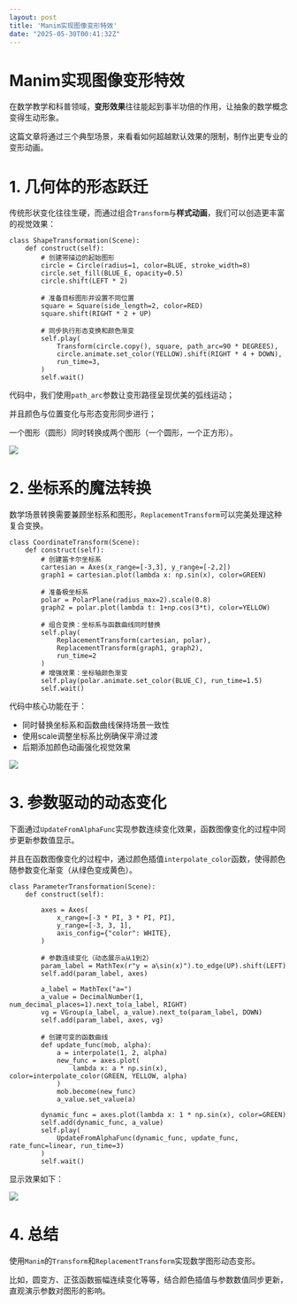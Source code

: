 ```yaml
---
layout: post
title: 'Manim实现图像变形特效'
date: "2025-05-30T00:41:32Z"
---
```

Manim实现图像变形特效
=============

在数学教学和科普领域，**变形效果**往往能起到事半功倍的作用，让抽象的数学概念变得生动形象。

这篇文章将通过三个典型场景，来看看如何超越默认效果的限制，制作出更专业的变形动画。

1\. 几何体的形态跃迁
============

传统形状变化往往生硬，而通过组合`Transform`与**样式动画**，我们可以创造更丰富的视觉效果：

    class ShapeTransformation(Scene):
        def construct(self):
            # 创建带描边的起始图形
            circle = Circle(radius=1, color=BLUE, stroke_width=8)
            circle.set_fill(BLUE_E, opacity=0.5)
            circle.shift(LEFT * 2)
    
            # 准备目标图形并设置不同位置
            square = Square(side_length=2, color=RED)
            square.shift(RIGHT * 2 + UP)
    
            # 同步执行形态变换和颜色渐变
            self.play(
                Transform(circle.copy(), square, path_arc=90 * DEGREES),
                circle.animate.set_color(YELLOW).shift(RIGHT * 4 + DOWN),
                run_time=3,
            )
            self.wait()
    

代码中，我们使用`path_arc`参数让变形路径呈现优美的弧线运动；

并且颜色与位置变化与形态变形同步进行；

一个图形（圆形）同时转换成两个图形（一个圆形，一个正方形）。

![](https://img2024.cnblogs.com/blog/83005/202505/83005-20250529090232452-42864449.gif)

2\. 坐标系的魔法转换
============

数学场景转换需要兼顾坐标系和图形，`ReplacementTransform`可以完美处理这种复合变换。

    class CoordinateTransform(Scene):
        def construct(self):
            # 创建笛卡尔坐标系
            cartesian = Axes(x_range=[-3,3], y_range=[-2,2])
            graph1 = cartesian.plot(lambda x: np.sin(x), color=GREEN)
            
            # 准备极坐标系
            polar = PolarPlane(radius_max=2).scale(0.8)
            graph2 = polar.plot(lambda t: 1+np.cos(3*t), color=YELLOW)
            
            # 组合变换：坐标系与函数曲线同时替换
            self.play(
                ReplacementTransform(cartesian, polar),
                ReplacementTransform(graph1, graph2),
                run_time=2
            )
            # 增强效果：坐标轴颜色渐变
            self.play(polar.animate.set_color(BLUE_C), run_time=1.5)
            self.wait()
    

代码中核心功能在于：

*   同时替换坐标系和函数曲线保持场景一致性
*   使用scale调整坐标系比例确保平滑过渡
*   后期添加颜色动画强化视觉效果

![](https://img2024.cnblogs.com/blog/83005/202505/83005-20250529090232317-355040088.gif)

3\. 参数驱动的动态变化
=============

下面通过`UpdateFromAlphaFunc`实现参数连续变化效果，函数图像变化的过程中同步更新参数值显示。

并且在函数图像变化的过程中，通过颜色插值`interpolate_color`函数，使得颜色随参数变化渐变（从绿色变成黄色）。

    class ParameterTransformation(Scene):
        def construct(self):
    
            axes = Axes(
                x_range=[-3 * PI, 3 * PI, PI],
                y_range=[-3, 3, 1],
                axis_config={"color": WHITE},
            )
    
            # 参数连续变化（动态展示a从1到2）
            param_label = MathTex(r"y = a\sin(x)").to_edge(UP).shift(LEFT)
            self.add(param_label, axes)
    
            a_label = MathTex("a=")
            a_value = DecimalNumber(1, num_decimal_places=1).next_to(a_label, RIGHT)
            vg = VGroup(a_label, a_value).next_to(param_label, DOWN)
            self.add(param_label, axes, vg)
    
            # 创建可变的函数曲线
            def update_func(mob, alpha):
                a = interpolate(1, 2, alpha)
                new_func = axes.plot(
                    lambda x: a * np.sin(x), color=interpolate_color(GREEN, YELLOW, alpha)
                )
                mob.become(new_func)
                a_value.set_value(a)
    
            dynamic_func = axes.plot(lambda x: 1 * np.sin(x), color=GREEN)
            self.add(dynamic_func, a_value)
            self.play(
                UpdateFromAlphaFunc(dynamic_func, update_func, rate_func=linear, run_time=3)
            )
            self.wait()
    
    

显示效果如下：

![](https://img2024.cnblogs.com/blog/83005/202505/83005-20250529090232589-1944628559.gif)

4\. 总结
======

使用`Manim`的`Transform`和`ReplacementTransform`实现数学图形动态变形。

比如，圆变方、正弦函数振幅连续变化等等，结合颜色插值与参数数值同步更新，直观演示参数对图形的影响。